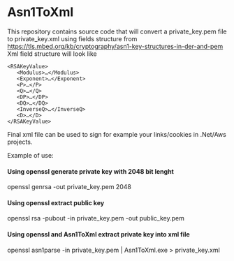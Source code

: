 # Asn1ToXml

This repository contains source code that will convert a private_key.pem file to private_key.xml
using fields structure from https://tls.mbed.org/kb/cryptography/asn1-key-structures-in-der-and-pem
Xml field structure will look like
```
<RSAKeyValue>
   <Modulus>…</Modulus>
   <Exponent>…</Exponent>
   <P>…</P>
   <Q>…</Q>
   <DP>…</DP>
   <DQ>…</DQ>
   <InverseQ>…</InverseQ>
   <D>…</D>
</RSAKeyValue>
```

Final xml file can be used to sign for example your links/cookies in .Net/Aws projects.

Example of use:

#### Using openssl generate private key with 2048 bit lenght
openssl genrsa -out private_key.pem 2048
#### Using openssl extract public key
openssl rsa -pubout -in private_key.pem -out public_key.pem

#### Using openssl and Asn1ToXml extract private key into xml file
openssl asn1parse -in private_key.pem | Asn1ToXml.exe > private_key.xml
